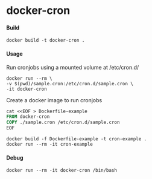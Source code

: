 # docker-cron

#### Build

`docker build -t docker-cron .`

#### Usage

Run cronjobs using a mounted volume at /etc/cron.d/

```Shell
docker run --rm \
-v $(pwd)/sample.cron:/etc/cron.d/sample.cron \
-it docker-cron
```

Create a docker image to run cronjobs

```Dockerfile
cat <<EOF > Dockerfile-example
FROM docker-cron
COPY ./sample.cron /etc/cron.d/sample.cron
EOF
```

```Shell
docker build -f Dockerfile-example -t cron-example .
docker run --rm -it cron-example
```



#### Debug

```Shell
docker run --rm -it docker-cron /bin/bash
```
